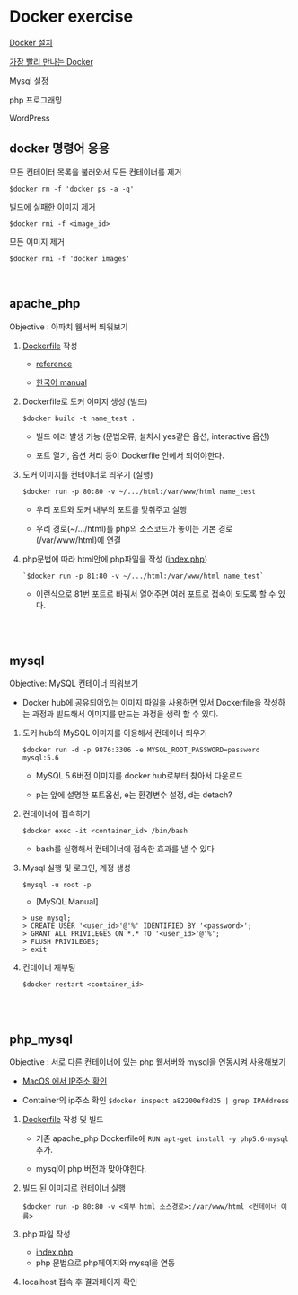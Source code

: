 # Docker exercise

[Docker 설치](https://hub.docker.com/editions/community/docker-ce-desktop-mac/)

[가장 빨리 만나는 Docker](http://pyrasis.com/docker.html)

Mysql 설정

php 프로그래밍

WordPress

## docker 명령어 응용

모든 컨테이터 목록을 불러와서 모든 컨테이너를 제거

`$docker rm -f 'docker ps -a -q'`

빌드에 실패한 이미지 제거

`$docker rmi -f <image_id>`

모든 이미지 제거

`$docker rmi -f 'docker images'`

</br>

## apache_php

Objective : 아파치 웹서버 띄워보기

1. [Dockerfile](.apache_php/Dockerfile) 작성

   - [reference](https://docs.docker.com/engine/reference/builder/)

   - [한국어 manual](http://pyrasis.com/docker.html)</br>

2. Dockerfile로 도커 이미지 생성 (빌드)

   `$docker build -t name_test .`

   - 빌드 에러 발생 가능 (문법오류, 설치시 yes같은 옵션, interactive 옵션)

   - 포트 열기, 옵션 처리 등이 Dockerfile 안에서 되어야한다. </br>

3. 도커 이미지를 컨테이너로 띄우기 (실행)

   `$docker run -p 80:80 -v ~/.../html:/var/www/html name_test`

   - 우리 포트와 도커 내부의 포트를 맞춰주고 실행

   - 우리 경로(~/.../html)를 php의 소스코드가 놓이는 기본 경로(/var/www/html)에 연결</br>

4. php문법에 따라 html안에 php파일을 작성 ([index.php](./apache_php/html/index.php))
   
       `$docker run -p 81:80 -v ~/.../html:/var/www/html name_test`
   
   - 이런식으로 81번 포트로 바꿔서 열어주면 여러 포트로 접속이 되도록 할 수 있다.
   
     </br>
   
     </br>

## mysql

Objective: MySQL 컨테이너 띄워보기

- Docker hub에 공유되어있는 이미지 파일을 사용하면 앞서 Dockerfile을 작성하는 과정과 빌드해서 이미지를 만드는 과정을 생략 할 수 있다.

1. 도커 hub의 MySQL 이미지를 이용해서 컨테이너 띄우기

   `$docker run -d -p 9876:3306 -e MYSQL_ROOT_PASSWORD=password mysql:5.6`

   - MySQL 5.6버전 이미지를 docker hub로부터 찾아서 다운로드

   - p는 앞에 설명한 포트옵션, e는 환경변수 설정, d는 detach?</br>

2. 컨테이너에 접속하기

   `$docker exec -it <container_id> /bin/bash`

   - bash를 실행해서 컨테이너에 접속한 효과를 낼 수 있다</br>

3. Mysql 실행 및 로그인, 계정 생성

   `$mysql -u root -p`

   - [MySQL Manual]</br>

   ```mysql
   > use mysql;
   > CREATE USER '<user_id>'@'%' IDENTIFIED BY '<password>';
   > GRANT ALL PRIVILEGES ON *.* TO '<user_id>'@'%';
   > FLUSH PRIVILEGES;
   > exit
   ```

4. 컨테이너 재부팅

   `$docker restart <container_id>`
   
   </br>
   
   </br>

## php_mysql

Objective : 서로 다른 컨테이너에 있는 php 웹서버와 mysql을 연동시켜 사용해보기

- [MacOS 에서 IP주소 확인](https://leenow.tistory.com/7)

- Container의 ip주소 확인 `$docker inspect a82200ef8d25 | grep IPAddress`</br>


1. [Dockerfile](./php_mysql/Dockerfile) 작성 및 빌드
   
   - 기존 apache_php Dockerfile에 `RUN apt-get install -y php5.6-mysql` 추가. 
   
   - mysql이 php 버전과 맞아야한다.</br>
   
2. 빌드 된 이미지로 컨테이너 실행

   `$docker run -p 80:80 -v <외부 html 소스경로>:/var/www/html <컨테이너 이름>`</br>

3. php 파일 작성

   - [index.php](./php_mysql/html/index.php)
   - php 문법으로 php페이지와 mysql을 연동</br>

4. localhost 접속 후 결과페이지 확인

